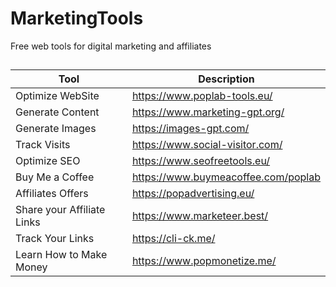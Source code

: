 # MarketingTools
Free web tools for digital marketing and affiliates

## 

## 




| Tool | Description |
| --- | --- |
| Optimize WebSite | https://www.poplab-tools.eu/ | 
| Generate Content | https://www.marketing-gpt.org/ |
| Generate Images  |  https://images-gpt.com/ |
| Track Visits  | https://www.social-visitor.com/  |
| Optimize SEO  | https://www.seofreetools.eu/  |
| Buy Me a Coffee  | https://www.buymeacoffee.com/poplab  |
| Affiliates Offers   | https://popadvertising.eu/  |
| Share your Affiliate Links| https://www.marketeer.best/ |
| Track Your Links| https://cli-ck.me/ |
| Learn How to Make Money| https://www.popmonetize.me/ |